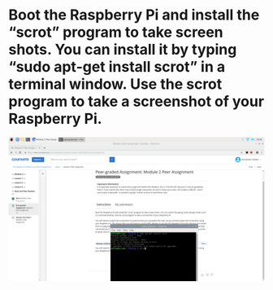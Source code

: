# Boot the Raspberry Pi and install the “scrot” program to take screen shots. You can install it by typing “sudo apt-get install scrot” in a terminal window. Use the scrot program to take a screenshot of your Raspberry Pi.

![alt text](2.png)
